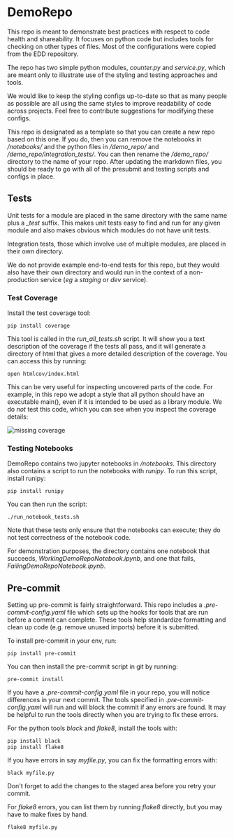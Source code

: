 # DemoRepo

This repo is meant to demonstrate best practices with respect to code health and shareability.
It focuses on python code but includes tools for checking on other types of files. Most
of the configurations were copied from the EDD repository.

The repo has two simple python modules, *counter.py* and *service.py*, which are meant only
to illustrate use of the styling and testing approaches and tools.

We would like to keep the styling configs up-to-date so that as many people as possible are
all using the same styles to improve readability of code across projects. Feel free to 
contribute suggestions for modifying these configs.

This repo is designated as a template so that you can create a new repo based on this one. If you do, then
you can remove the notebooks in */notebooks/* and the python files in */demo_repo/* and */demo_repo/integration_tests/*.
You can then rename the */demo_repo/* directory to the name of your repo. After updating the markdown files,
you should be ready to go with all of the presubmit and testing scripts and configs in place.

## Tests

Unit tests for a module are placed in the same directory with the same name plus a _\_test_ suffix. This
makes unit tests easy to find and run for any given module and also makes obvious which modules do not
have unit tests.

Integration tests, those which involve use of multiple modules, are placed in their own directory.

We do not provide example end-to-end tests for this repo, but they would also have their own directory
and would run in the context of a non-production service (_eg_ a _staging_ or _dev_ service).

### Test Coverage

Install the test coverage tool:

```pip install coverage```

This tool is called in the _run_all_tests.sh_ script. It will show you a text description of the
coverage if the tests all pass, and it will generate a directory of html that gives a more
detailed description of the coverage. You can access this by running:

```open htmlcov/index.html```

This can be very useful for inspecting uncovered parts of the code. For example, in this repo we 
adopt a style that all python should have an executable main(), even if it is intended to be used
as a library module. We do _not_ test this code, which you can see when you inspect the coverage details:

![missing coverage](images/missing_coverage.png)


### Testing Notebooks

DemoRepo contains two jupyter notebooks in */notebooks*. This directory also contains a script
to run the notebooks with *runipy*. To run this script, install runipy:

```pip install runipy```

You can then run the script:

```./run_notebook_tests.sh```

Note that these tests only ensure that the notebooks can execute; they do not test correctness of
the notebook code.

For demonstration purposes, the directory contains one notebook that succeeds, *WorkingDemoRepoNotebook.ipynb*,
and one that fails, *FailingDemoRepoNotebook.ipynb*.

## Pre-commit

Setting up pre-commit is fairly straightforward. This repo includes a _.pre-commit-config.yaml_ file
which sets up the hooks for tools that are run before a commit can complete. These tools help
standardize formatting and clean up code (e.g. remove unused imports) before it is submitted.

To install pre-commit in your env, run:

```pip install pre-commit```

You can then install the pre-commit script in git by running:

```pre-commit install```

If you have a _.pre-commit-config.yaml_ file in your repo, you will notice differences in your next commit.
The tools specified in _.pre-commit-config.yaml_ will run and will block the commit if any
errors are found. It may be helpful to run the tools directly when you are trying to fix these errors.

For the python tools _black_ and _flake8_, install the tools with:

```
pip install black
pip install flake8
```

If you have errors in say _myfile.py_, you can fix the formatting errors with:

```black myfile.py```

Don't forget to add the changes to the staged area before you retry your commit.

For _flake8_ errors, you can list them by running _flake8_ directly, but you 
may have to make fixes by hand.

```flake8 myfile.py```

